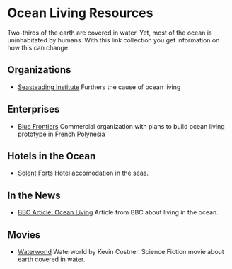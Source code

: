 # Ocean Living Resources

Two-thirds of the earth are covered in water. Yet, most of the ocean is uninhabitated by humans. With this link collection you  get information on how this can change.

## Organizations

* [Seasteading Institute](https://www.seasteading.org/) Furthers the cause of ocean living

## Enterprises

* [Blue Frontiers](https://www.blue-frontiers.com/en/) Commercial organization with plans to build ocean living prototype in French Polynesia

## Hotels in the Ocean

* [Solent Forts](https://solentforts.com/) Hotel accomodation in the seas.

## In the News

* [BBC Article: Ocean Living](http://www.bbc.com/future/story/20131101-living-on-the-ocean) Article from BBC about living in the ocean.

## Movies

* [Waterworld](https://en.wikipedia.org/wiki/Waterworld) Waterworld by Kevin Costner. Science Fiction movie about earth covered in water.

